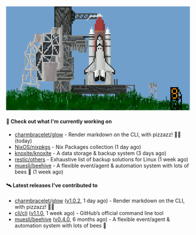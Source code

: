 ![](https://raw.githubusercontent.com/penguwin/penguwin/master/assets/shuttle.gif)

#### 🚀 Check out what I'm currently working on

- [charmbracelet/glow](https://github.com/charmbracelet/glow) - Render markdown on the CLI, with pizzazz! 💅🏻 (today)
- [NixOS/nixpkgs](https://github.com/NixOS/nixpkgs) - Nix Packages collection (1 day ago)
- [knoxite/knoxite](https://github.com/knoxite/knoxite) - A data storage &amp; backup system (3 days ago)
- [restic/others](https://github.com/restic/others) - Exhaustive list of backup solutions for Linux (1 week ago)
- [muesli/beehive](https://github.com/muesli/beehive) - A flexible event/agent &amp; automation system with lots of bees 🐝 (1 week ago)

#### 🛰️ Latest releases I've contributed to

- [charmbracelet/glow](https://github.com/charmbracelet/glow) ([v1.0.2](https://github.com/charmbracelet/glow/releases/tag/v1.0.2), 1 day ago) - Render markdown on the CLI, with pizzazz! 💅🏻
- [cli/cli](https://github.com/cli/cli) ([v1.1.0](https://github.com/cli/cli/releases/tag/v1.1.0), 1 week ago) - GitHub’s official command line tool
- [muesli/beehive](https://github.com/muesli/beehive) ([v0.4.0](https://github.com/muesli/beehive/releases/tag/v0.4.0), 6 months ago) - A flexible event/agent &amp; automation system with lots of bees 🐝
